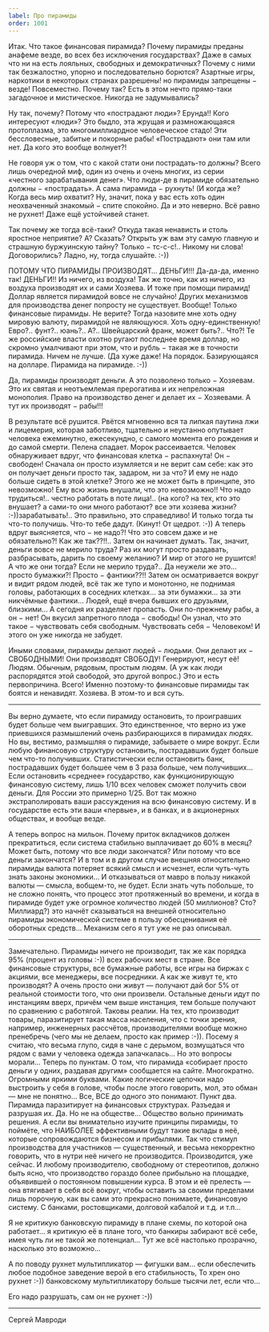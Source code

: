```yaml
---
label: Про пирамиды
order: 1001
---
```


Итак. Что такое финансовая пирамида? Почему пирамиды преданы анафеме везде, во всех без исключения государствах? Даже в самых что ни на есть лояльных, свободных и демократичных? Почему с ними так безжалостно, упорно и последовательно борются? Азартные игры, наркотики в некоторых странах разрешены! но пирамиды запрещены − везде! Повсеместно. Почему так? Есть в этом нечто прямо-таки загадочное и мистическое. Никогда не задумывались?

Ну так, почему? Потому что «пострадают люди»? Ерунда!! Кого интересуют «люди»? Это быдло, эта жрущая и размножающаяся протоплазма, это многомиллиардное человеческое стадо! Эти бессловесные, забитые и покорные рабы! «Пострадают» они там или нет. Да кого это вообще волнует?!

Не говоря уж о том, что с какой стати они пострадать-то должны? Всего лишь очередной миф, один из очень и очень многих, из серии «честного зарабатывания денег». Что люди-де в пирамиде обязательно должны − «пострадать». А сама пирамида − рухнуть! (И когда же? Когда весь мир охватит? Ну, значит, пока у вас есть хоть один неохваченный знакомый − спите спокойно. Да и это неверно. Всё равно не рухнет! Даже ещё  устойчивей станет. 

Так почему же тогда всё-таки? Откуда такая ненависть и столь яростное неприятие? А? Сказать? Открыть уж вам эту самую главную и страшную буржуинскую тайну? Только − тс-с-с!.. Никому ни слова! Договорились? Ладно, ну, тогда слушайте. :-))

ПОТОМУ ЧТО ПИРАМИДЫ ПРОИЗВОДЯТ… ДЕНЬГИ!!! Да-да-да, именно так! ДЕНЬГИ!! Из ничего, из воздуха! Так же точно, как из ничего, из воздуха производят их и сами Хозяева. И тоже при помощи пирамид! Доллар является пирамидой вовсе не случайно! Других механизмов для производства денег попросту не существует. Вообще! Только финансовые пирамиды. Не верите? Тогда назовите мне хоть одну мировую валюту, пирамидой не являющуюся. Хоть одну-единственную! Евро?.. фунт?.. юань?.. А?.. Швейцарский франк, может быть?.. Что?! Те же российские власти охотно ругают последнее время доллар, но скромно умалчивают при этом, что и рубль − такая же в точности пирамида. Ничем не лучше. (Да хуже даже! На порядок. Базирующаяся на долларе. Пирамида на пирамиде. :-))

Да, пирамиды производят деньги. А это позволено только − Хозяевам. Это их святая и неотъемлемая прерогатива и их непреложная монополия. Право на производство денег и делает их − Хозяевами. А тут их производят − рабы!!!

В результате всё рушится. Рвётся мгновенно вся та липкая паутина лжи и лицемерия, которая заботливо, тщательно и неустанно опутывает человека ежеминутно, ежесекундно, с самого момента его рождения и до самой смерти. Пелена спадает. Морок рассеивается. Человек обнаруживает вдруг, что финансовая клетка − распахнута! Он − свободен! Сначала он просто изумляется и не верит сам себе: как это он получает деньги просто так, задаром, ни за что? И ему не надо больше сидеть в этой клетке? Этого же не может быть в принципе, это невозможно! Ему всю жизнь внушали, что это невозможно!! Что надо трудиться!.. честно работать в поте лица!.. (на кого? на тех, кто это внушает? а сами-то они много работают? все эти хозяева жизни? :-))зарабатывать!.. Это правильно, это справедливо! И только тогда ты что-то получишь. Что-то тебе дадут. (Кинут! От щедрот. :-)) А теперь вдруг выясняется, что − не надо?! Что это совсем даже и не обязательно?! Как же так??!!.. Затем он начинает думать. Так, значит, деньги вовсе не мерило труда? Раз их могут просто раздавать, разбрасывать, дарить по своему желанию? И мир от этого не рушится! А что же они тогда? Если не мерило труда?.. Да неужели же это… просто бумажки?! Просто − фантики??!! Затем он осматривается вокруг и видит рядом людей, всё так же тупо и монотонно, не поднимая головы, работающих в соседних клетках… за эти бумажки… за эти никчёмные фантики… Людей, ещё вчера бывших его друзьями, близкими… А сегодня их разделяет пропасть. Они по-прежнему рабы, а он − нет! Он вкусил запретного плода − свободы! Он узнал, что это такое − чувствовать себя свободным. Чувствовать себя − Человеком! И этого он уже никогда не забудет.

Иными словами, пирамиды делают людей − людьми. Они делают их − СВОБОДНЫМИ! Они производят СВОБОДУ! Генерируют, несут её! Людям. Обычным, рядовым, простым людям. (А уж как люди распорядятся этой свободой, это другой вопрос.) Это и есть первопричина. Всего! Именно поэтому-то финансовые пирамиды так боятся и ненавидят. Хозяева. В этом-то и вся суть.

***

Вы верно думаете, что если пирамиду остановить, то проигравших будет больше чем выигравших. Это единственное, что верно из уже приевшихся размышлений очень разбирающихся в пирамидах людях. Но вы, вестимо, размышляя о пирамиде, забываете о мире вокруг. Если любую финансовую структуру остановить, пострадавших будет больше чем что-то получивших. Статистически если остановить банк, пострадавших будет большее чем в 3 раза больше, чем получивших… Если остановить «среднее» государство, как функционирующую финансовую систему, лишь 1/10 всех человек сможет получить свои деньги. Для России это примерно 1/25. Вот так можно экстраполировать ваши рассуждения на всю финансовую систему. И в государстве есть эти ваши «первые», и в банках, и в акционерных обществах, и вообще везде.

А теперь вопрос на мильон. Почему приток вкладчиков должен прекратиться, если система стабильно выплачивает до 60% в месяц? Может быть, потому что все люди закончатся? Или потому что все деньги закончатся? И в том и в другом случае внешняя относительно пирамиды валюта потеряет всякий смысл и исчезнет, если чуть-чуть знать законы экономики… И отказываться от мавро в пользу никакой валюты — смысла, вобщем-то, не будет. Если знать чуть побольше, то не сложно понять, что процесс этот протяженный во времени, и когда в пирамиде будет уже огромное количество людей (50 миллионов? Сто? Миллиард?) это начнёт сказываться на внешней относительно пирамиды экономической системе в пользу обесценивания её оборотных средств… Механизм сего я тут уже не раз описывал.

***

Замечательно. Пирамиды ничего не производит, так же как порядка 95% (процент из головы :-)) всех рабочих мест в стране. Все финансовые структуры, все бумажные работы, все игры на биржах с акциями, все менеджеры, все посредники.
А как же живут те, кто производят? А очень просто они живут — получают дай бог 5% от реальной стоимости того, что они произвели. Остальные деньги идут по инстанциям вверх, причём чем выше инстанция, тем больше получают по сравнению с работягой.
Таковы реалии. На тех, кто производит товары, паразитирует такая масса населения, что с точки зрения, например, инженерных рассчётов, производителями вообще можно пренебречь (чего мы не делаем, просто как пример :-)). Посему я считаю, что весьма глупо, сидя в чане с дерьмом, возмущаться что рядом с вами у человека одежда запачкалась… Но это вопросы морали…
Теперь по пунктам. О том, что пирамида «собирает просто деньги у одних, раздавая другим» сообщается на сайте. Многократно. Огромными яркими буквами. Какие логические цепочки надо выстроить у себя в голове, чтобы после этого говорить, мол, это обман — мне не понятно… Все, ВСЕ до одного это понимают.
Пункт два. Пирамида паразитирует на финансовых структурах. Разъедая и разрушая их. Да. Но не на обществе… Общество вольно принимать решения.
А если вы внимательно изучите принципы пирамиды, то поймёте, что НАИБОЛЕЕ эффективными будут такие вклады в неё, которые сопровождаются бизнесом и прибылями. Так что стимул производства для участников — существенный, и весьма некорректно говорить, что в нутри неё ничего не производится. Производится, уже сейчас. И любому производителю, свободному от стереотипов, должно быть ясно, что производство гораздо более прибыльно на площадке, объявившей о постоянном повышении курса. В этом и её прелесть — она втягивает в себя всё вокруг, чтобы оставить за своими пределами лишь порочную, как вы сами это прекрасно понимаете, финансовую систему. С банками, ростовщиками, долговой кабалой и т.д. и т.п…

Я не критикую банковскую пирамиду в плане схемы, по которой она работает… я критикую её в плане того, что банкиры забирают всё себе, имея чуть ли не такой же потенциал…
Тут же всё настолько прозрачно, насколько это возможно…

А по поводу рухнет мультипликатор — фигушки вам… если обеспечить любое подобное заведение верой в его стабильность, То хрен оно рухнет :-)) банковскому мультипликатору больше тысячи лет, если что…

Его надо разрушать, сам он не рухнет :-))

***

Сергей Мавроди